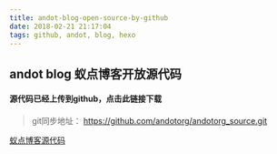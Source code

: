 ```yaml
---
title: andot-blog-open-source-by-github
date: 2018-02-21 21:17:04
tags: github, andot, blog, hexo
---
```

## andot blog 蚁点博客开放源代码

#### 源代码已经上传到github，点击此链接下载

> git同步地址： https://github.com/andotorg/andotorg_source.git

[蚁点博客源代码](https://github.com/andotorg/andotorg_source "蚁点博客源代码")
